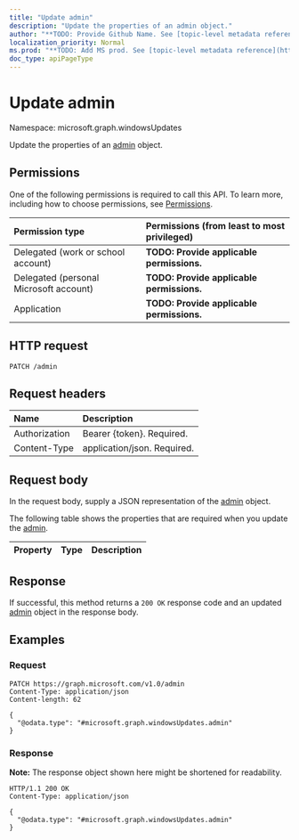 ```yaml
---
title: "Update admin"
description: "Update the properties of an admin object."
author: "**TODO: Provide Github Name. See [topic-level metadata reference](https://msgo.azurewebsites.net/add/document/guidelines/metadata.html#topic-level-metadata)**"
localization_priority: Normal
ms.prod: "**TODO: Add MS prod. See [topic-level metadata reference](https://msgo.azurewebsites.net/add/document/guidelines/metadata.html#topic-level-metadata)**"
doc_type: apiPageType
---
```


# Update admin
Namespace: microsoft.graph.windowsUpdates



Update the properties of an [admin](../resources/windowsupdates-admin.md) object.

## Permissions
One of the following permissions is required to call this API. To learn more, including how to choose permissions, see [Permissions](/graph/permissions-reference).

|Permission type|Permissions (from least to most privileged)|
|:---|:---|
|Delegated (work or school account)|**TODO: Provide applicable permissions.**|
|Delegated (personal Microsoft account)|**TODO: Provide applicable permissions.**|
|Application|**TODO: Provide applicable permissions.**|

## HTTP request

<!-- {
  "blockType": "ignored"
}
-->
``` http
PATCH /admin
```

## Request headers
|Name|Description|
|:---|:---|
|Authorization|Bearer {token}. Required.|
|Content-Type|application/json. Required.|

## Request body
In the request body, supply a JSON representation of the [admin](../resources/windowsupdates-admin.md) object.

The following table shows the properties that are required when you update the [admin](../resources/windowsupdates-admin.md).

|Property|Type|Description|
|:---|:---|:---|



## Response

If successful, this method returns a `200 OK` response code and an updated [admin](../resources/windowsupdates-admin.md) object in the response body.

## Examples

### Request
<!-- {
  "blockType": "request",
  "name": "update_admin"
}
-->
``` http
PATCH https://graph.microsoft.com/v1.0/admin
Content-Type: application/json
Content-length: 62

{
  "@odata.type": "#microsoft.graph.windowsUpdates.admin"
}
```


### Response
**Note:** The response object shown here might be shortened for readability.
<!-- {
  "blockType": "response",
  "truncated": true
}
-->
``` http
HTTP/1.1 200 OK
Content-Type: application/json

{
  "@odata.type": "#microsoft.graph.windowsUpdates.admin"
}
```

